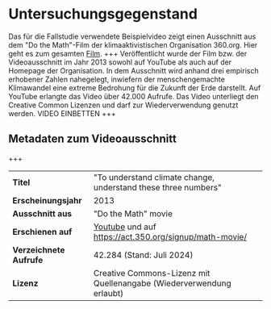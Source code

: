# Untersuchungsgegenstand

Das für die Fallstudie verwendete Beispielvideo zeigt einen Ausschnitt aus dem "Do the Math"-Film der klimaaktivistischen Organisation 360.org. Hier geht es zum gesamten [Film](https://act.350.org/signup/math-movie/).
+++
Veröffentlicht wurde der Film bzw. der Videoausschnitt im Jahr 2013 sowohl auf YouTube als auch auf der Homepage der Organisation. In dem Ausschnitt wird anhand drei empirisch erhobener Zahlen nahegelegt, inwiefern der menschengemachte Klimawandel eine extreme Bedrohung für die Zukunft der Erde darstellt. Auf YouTube erlangte das Video über 42.000 Aufrufe. Das Video unterliegt den Creative Common Lizenzen und darf zur Wiederverwendung genutzt werden. VIDEO EINBETTEN
+++
## Metadaten zum Videoausschnitt
+++

|                     |                                                    |
|---------------------|----------------------------------------------------|
| **Titel**           | "To understand climate change, understand these three numbers" |
| **Erscheinungsjahr**| 2013                                               |
| **Ausschnitt aus**  | "Do the Math" movie                                |
| **Erschienen auf**  | [Youtube](https://www.youtube.com/watch?v=5KtGg-Lvxso) und auf https://act.350.org/signup/math-movie/ |
| **Verzeichnete Aufrufe** | 42.284 (Stand: Juli 2024)                    |
| **Lizenz**          | Creative Commons-Lizenz mit Quellenangabe (Wiederverwendung erlaubt) |
                        